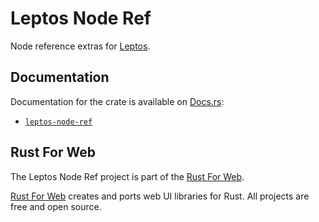 # Leptos Node Ref

Node reference extras for [Leptos](https://leptos.dev/).

## Documentation

Documentation for the crate is available on [Docs.rs](https://docs.rs/):

-   [`leptos-node-ref`](https://docs.rs/leptos-node-ref/latest/leptos_node_ref/)

## Rust For Web

The Leptos Node Ref project is part of the [Rust For Web](https://github.com/RustForWeb).

[Rust For Web](https://github.com/RustForWeb) creates and ports web UI libraries for Rust. All projects are free and open source.
